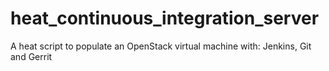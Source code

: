 heat_continuous_integration_server
==================================

A heat script to populate an OpenStack virtual machine with: Jenkins, Git and Gerrit
